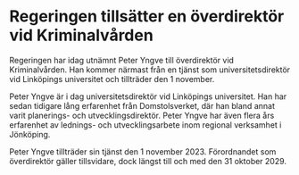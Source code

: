# Regeringen tillsätter en överdirektör vid Kriminalvården

Regeringen har idag utnämnt Peter Yngve till överdirektör vid Kriminalvården. Han kommer närmast från en tjänst som universitetsdirektör vid Linköpings universitet och tillträder den 1 november.

Peter Yngve är i dag universitetsdirektör vid Linköpings universitet. Han har sedan tidigare lång erfarenhet från Domstolsverket, där han bland annat varit planerings- och utvecklingsdirektör. Peter Yngve har även flera års erfarenhet av lednings- och utvecklingsarbete inom regional verksamhet i Jönköping.

Peter Yngve tillträder sin tjänst den 1 november 2023. Förordnandet som överdirektör gäller tillsvidare, dock längst till och med den 31 oktober 2029.
